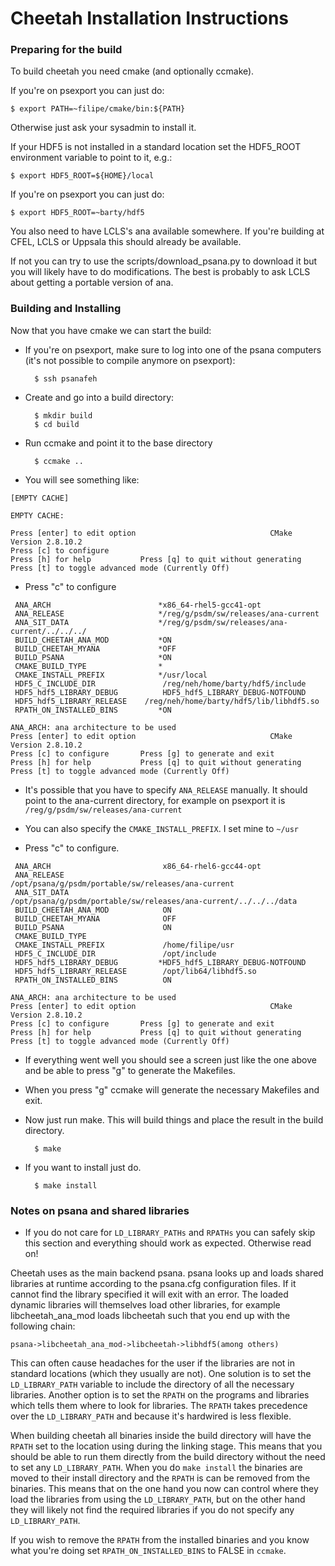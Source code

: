 # Cheetah Installation Instructions

### Preparing for the build

To build cheetah you need cmake (and optionally ccmake). 

If you're on psexport you can just do:

    $ export PATH=~filipe/cmake/bin:${PATH}


Otherwise just ask your sysadmin to install it.

If your HDF5 is not installed in a standard location set the
HDF5_ROOT environment variable to point to it, e.g.:

    $ export HDF5_ROOT=${HOME}/local

If you're on psexport you can just do:

    $ export HDF5_ROOT=~barty/hdf5


You also need to have LCLS's ana available somewhere. If you're building 
at CFEL, LCLS or Uppsala this should already be available. 

If not you can try to use the scripts/download_psana.py to download it 
but you will likely have to do modifications. The best is probably to 
ask LCLS about getting a portable version of ana.



### Building and Installing

Now that you have cmake we can start the build:

- If you're on psexport, make sure to log into one of the psana computers (it's not possible to compile anymore on psexport):

        $ ssh psanafeh

- Create and go into a build directory:

        $ mkdir build
        $ cd build
 
- Run ccmake and point it to the base directory

        $ ccmake ..

- You will see something like:

~~~~~~~~~~~~~~~~~~~~~~~~~~~~~~~~~~~~~~~~~~~~~~~~~~~~~~~~~~~~~~~~~~~~~~~~~~~~~~~
[EMPTY CACHE]

EMPTY CACHE:

Press [enter] to edit option                              CMake Version 2.8.10.2
Press [c] to configure
Press [h] for help           Press [q] to quit without generating
Press [t] to toggle advanced mode (Currently Off)
~~~~~~~~~~~~~~~~~~~~~~~~~~~~~~~~~~~~~~~~~~~~~~~~~~~~~~~~~~~~~~~~~~~~~~~~~~~~~~~

- Press "c" to configure

~~~~~~~~~~~~~~~~~~~~~~~~~~~~~~~~~~~~~~~~~~~~~~~~~~~~~~~~~~~~~~~~~~~~~~~~~~~~~~~
 ANA_ARCH                        *x86_64-rhel5-gcc41-opt                       
 ANA_RELEASE                     */reg/g/psdm/sw/releases/ana-current          
 ANA_SIT_DATA                    */reg/g/psdm/sw/releases/ana-current/../../../
 BUILD_CHEETAH_ANA_MOD           *ON                                           
 BUILD_CHEETAH_MYANA             *OFF                                          
 BUILD_PSANA                     *ON                                           
 CMAKE_BUILD_TYPE                *                                             
 CMAKE_INSTALL_PREFIX            */usr/local                                   
 HDF5_C_INCLUDE_DIR               /reg/neh/home/barty/hdf5/include             
 HDF5_hdf5_LIBRARY_DEBUG          HDF5_hdf5_LIBRARY_DEBUG-NOTFOUND             
 HDF5_hdf5_LIBRARY_RELEASE	  /reg/neh/home/barty/hdf5/lib/libhdf5.so      
 RPATH_ON_INSTALLED_BINS         *ON                                           

ANA_ARCH: ana architecture to be used                                           
Press [enter] to edit option                              CMake Version 2.8.10.2
Press [c] to configure       Press [g] to generate and exit
Press [h] for help           Press [q] to quit without generating
Press [t] to toggle advanced mode (Currently Off)
~~~~~~~~~~~~~~~~~~~~~~~~~~~~~~~~~~~~~~~~~~~~~~~~~~~~~~~~~~~~~~~~~~~~~~~~~~~~~~~

- It's possible that you have to specify `ANA_RELEASE` manually. It should
point to the ana-current directory, for example on psexport it is 
`/reg/g/psdm/sw/releases/ana-current`

- You can also specify the `CMAKE_INSTALL_PREFIX`. I set mine to `~/usr`

- Press "c" to configure. 

~~~~~~~~~~~~~~~~~~~~~~~~~~~~~~~~~~~~~~~~~~~~~~~~~~~~~~~~~~~~~~~~~~~~~~~~~~~~~~~
 ANA_ARCH                         x86_64-rhel6-gcc44-opt                       
 ANA_RELEASE                      /opt/psana/g/psdm/portable/sw/releases/ana-current
 ANA_SIT_DATA                     /opt/psana/g/psdm/portable/sw/releases/ana-current/../../../data
 BUILD_CHEETAH_ANA_MOD            ON                                           
 BUILD_CHEETAH_MYANA              OFF                                          
 BUILD_PSANA                      ON                                           
 CMAKE_BUILD_TYPE                                                              
 CMAKE_INSTALL_PREFIX             /home/filipe/usr                             
 HDF5_C_INCLUDE_DIR               /opt/include                                 
 HDF5_hdf5_LIBRARY_DEBUG         *HDF5_hdf5_LIBRARY_DEBUG-NOTFOUND             
 HDF5_hdf5_LIBRARY_RELEASE        /opt/lib64/libhdf5.so                        
 RPATH_ON_INSTALLED_BINS          ON                                           

ANA_ARCH: ana architecture to be used                                           
Press [enter] to edit option                              CMake Version 2.8.10.2
Press [c] to configure       Press [g] to generate and exit
Press [h] for help           Press [q] to quit without generating
Press [t] to toggle advanced mode (Currently Off)
~~~~~~~~~~~~~~~~~~~~~~~~~~~~~~~~~~~~~~~~~~~~~~~~~~~~~~~~~~~~~~~~~~~~~~~~~~~~~~~

- If everything went well you should see a screen just like the one above and be able to press "g" to generate the Makefiles.

- When you press "g" ccmake will generate the necessary Makefiles and exit.

- Now just run make. This will build things and place the result in the
build directory.

        $ make

- If you want to install just do.

        $ make install

### Notes on psana and shared libraries

- If you do not care for `LD_LIBRARY_PATHs` and `RPATHs` you can safely skip 
this section and everything should work as expected. Otherwise read on! 

Cheetah uses as the main backend psana. psana looks up and loads shared 
libraries at runtime according to the psana.cfg configuration files. If 
it cannot find the library specified it will exit with an error. The 
loaded dynamic libraries will themselves load other libraries, for 
example libcheetah_ana_mod loads libcheetah such that you end up with 
the following chain:

    psana->libcheetah_ana_mod->libcheetah->libhdf5(among others)

This can often cause headaches for the user if the libraries are not in 
standard locations (which they usually are not). One solution is to set
the `LD_LIBRARY_PATH` variable to include the directory of all the 
necessary libraries. Another option is to set the `RPATH` on the programs 
and libraries which tells them where to look for libraries. The `RPATH` 
takes precedence over the `LD_LIBRARY_PATH` and because it's hardwired
is less flexible.

When building cheetah all binaries inside the build directory will 
have the `RPATH` set to the location using during the linking stage. This 
means that you should be able to run them directly from the build 
directory without the need to set any `LD_LIBRARY_PATH`.
When you do `make install` the binaries are moved to their install 
directory and the `RPATH` is can be removed from the binaries. This 
means that on the one hand you now can control where they load the libraries from 
using the `LD_LIBRARY_PATH`, but on the other hand they will likely not 
find the required libraries if you do not specify any `LD_LIBRARY_PATH`.

If you wish to remove the `RPATH` from the installed binaries and you 
know what you're doing set `RPATH_ON_INSTALLED_BINS` to FALSE in 
`ccmake`.
